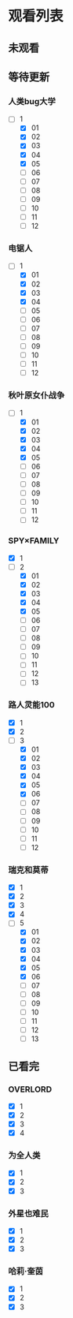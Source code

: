 # 观看列表

## 未观看

## 等待更新

### 人类bug大学

- [ ] 1
  - [x] 01
  - [x] 02
  - [x] 03
  - [x] 04
  - [x] 05
  - [ ] 06
  - [ ] 07
  - [ ] 08
  - [ ] 09
  - [ ] 10
  - [ ] 11
  - [ ] 12

### 电锯人

- [ ] 1
  - [x] 01
  - [x] 02
  - [x] 03
  - [x] 04
  - [ ] 05
  - [ ] 06
  - [ ] 07
  - [ ] 08
  - [ ] 09
  - [ ] 10
  - [ ] 11
  - [ ] 12

### 秋叶原女仆战争

- [ ] 1
  - [x] 01
  - [x] 02
  - [x] 03
  - [x] 04
  - [x] 05
  - [ ] 06
  - [ ] 07
  - [ ] 08
  - [ ] 09
  - [ ] 10
  - [ ] 11
  - [ ] 12

### SPY×FAMILY

- [x] 1
- [ ] 2
  - [x] 01
  - [x] 02
  - [x] 03
  - [x] 04
  - [x] 05
  - [ ] 06
  - [ ] 07
  - [ ] 08
  - [ ] 09
  - [ ] 10
  - [ ] 11
  - [ ] 12
  - [ ] 13

### 路人灵能100

- [x] 1
- [x] 2
- [ ] 3
  - [x] 01
  - [x] 02
  - [x] 03
  - [x] 04
  - [x] 05
  - [x] 06
  - [ ] 07
  - [ ] 08
  - [ ] 09
  - [ ] 10
  - [ ] 11
  - [ ] 12

### 瑞克和莫蒂

- [x] 1
- [x] 2
- [x] 3
- [x] 4
- [ ] 5
  - [x] 01
  - [x] 02
  - [x] 03
  - [x] 04
  - [x] 05
  - [x] 06
  - [ ] 07
  - [ ] 08
  - [ ] 09
  - [ ] 10
  - [ ] 11
  - [ ] 12
  - [ ] 13

## 已看完

### OVERLORD

- [x] 1
- [x] 2
- [x] 3
- [x] 4

### 为全人类

- [x] 1
- [x] 2
- [x] 3

### 外星也难民

- [x] 1
- [x] 2
- [x] 3

### 哈莉·奎茵

- [x] 1
- [x] 2
- [x] 3
